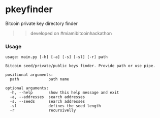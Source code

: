# pkeyfinder
Bitcoin private key directory finder
>> developed on #miamibitcoinhackathon

### Usage
```
usage: main.py [-h] [-a] [-s] [-sl] [-r] path

Bitcoin seed/private/public keys finder. Provide path or use pipe.

positional arguments:
  path             path name

optional arguments:
  -h, --help       show this help message and exit
  -a, --addresses  search addresses
  -s, --seeds      search addresses
  -sl              defines the seed length
  -r               recursivelly
```
